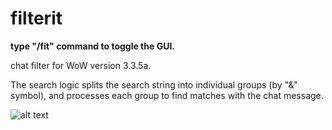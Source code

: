 # filterit

**type "/fit" command to toggle the GUI.**

chat filter for WoW version 3.3.5a. 

The search logic splits the search string into individual groups (by "&" symbol), and processes each group to find matches with the chat message. 

![alt text](https://i.imgur.com/14IAGJI.png "1")
